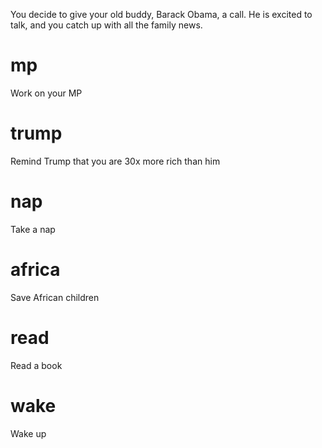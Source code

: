 You decide to give your old buddy, Barack Obama, a call. He is excited to talk, and you catch up with all the family news.

# mp
Work on your MP

# trump
Remind Trump that you are 30x more rich than him

# nap
Take a nap

# africa
Save African children

# read
Read a book

# wake
Wake up
